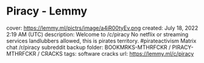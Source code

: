 # Piracy - Lemmy

cover: https://lemmy.ml/pictrs/image/a4iR00tyEv.png
created: July 18, 2022 2:19 AM (UTC)
description: Welcome to /c/piracy  No netflix or streaming services landlubbers allowed, this is pirates territory.  #pirateactivism Matrix chat  /r/piracy subreddit backup
folder: BOOKMRKS-MTHRFCKR / PIRACY-MTHRFCKR / CRACKS
tags: software cracks
url: https://lemmy.ml/c/piracy